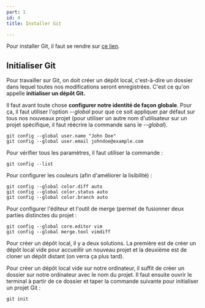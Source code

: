 ```yaml
---
part: 1
id: 4
title: Installer Git

---
```

Pour installer Git, il faut se rendre sur [ce lien](https://git-scm.com/downloads).

## Initialiser Git

Pour travailler sur Git, on doit créer un dépôt local, c'est-à-dire un dossier dans lequel toutes nos modifications seront enregistrées. C'est ce qu'on appelle **initialiser un dépôt Git.**

Il faut avant toute chose **configurer notre identité de façon globale**. Pour ça, il faut utiliser l'option _--global_ pour que ce soit appliquer par défaut sur tous nos nouveaux projet (pour utiliser un autre nom d'utilisateur sur un projet spécifique, il faut réécrire la commande sans le _--global_).

    git config --global user.name "John Doe"
    git config --global user.email johndoe@example.com

Pour vérifier tous les paramètres, il faut utiliser la commande :

    git config --list

Pour configurer les couleurs (afin d'améliorer la lisibilité) :

    git config --global color.diff auto
    git config --global color.status auto
    git config --global color.branch auto

Pour configurer l'éditeur et l'outil de merge (permet de fusionner deux parties distinctes du projet :

    git config --global core.editor vim
    git config --global merge.tool vimdiff

Pour créer un dépôt local, il y a deux solutions. La première est de créer un dépôt local vide pour accueillir un nouveau projet et la deuxième est de cloner un dépôt distant (on verra ça plus tard).

Pour créer un dépôt local vide sur notre ordinateur, il suffit de créer un dossier sur notre ordinateur avec le nom du projet. Il faut ensuite ouvrir le terminal à partir de ce dossier et taper la commande suivante pour initialiser un projet Git :

    git init